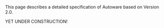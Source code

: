 This page describes a detailed specification of Autoware based on Version 2.0.

YET UNDER CONSTRUCTION!